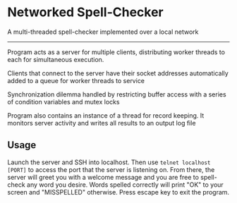 # Networked Spell-Checker
A multi-threaded spell-checker implemented over a local network
___
Program acts as a server for multiple clients, distributing worker threads to each for simultaneous execution. 

Clients that connect to the server have their socket addresses automatically added to a queue for worker threads to service

Synchronization dilemma handled by restricting buffer access with a series of condition variables and mutex locks

Program also contains an instance of a thread for record keeping. It monitors server activity and writes all results to an output log file 



## Usage

Launch the server and SSH into localhost. Then use `telnet localhost [PORT]` to access the port that the server is listening on. From there, the server will greet you with a welcome message and you are free to spell-check any word you desire. Words spelled correctly will print "OK" to your screen and "MISSPELLED" otherwise. Press escape key to exit the program.
